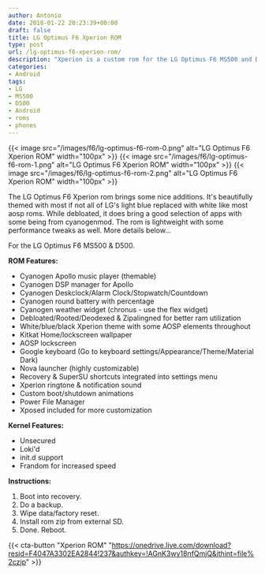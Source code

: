 ```yaml
---
author: Antonio
date: 2018-01-22 20:23:39+00:00
draft: false
title: LG Optimus F6 Xperion ROM
type: post
url: /lg-optimus-f6-xperion-rom/
description: "Xperion is a custom rom for the LG Optimus F6 MS500 and D500. The rom has been styled and enhanced to improve the performance and overall user experience."
categories:
- Android
tags:
- LG
- MS500
- D500
- Android
- roms
- phones
---
```


{{< image src="/images/f6/lg-optimus-f6-rom-0.png" alt="LG Optimus F6 Xperion ROM" width="100px" >}}
{{< image src="/images/f6/lg-optimus-f6-rom-1.png" alt="LG Optimus F6 Xperion ROM" width="100px" >}}
{{< image src="/images/f6/lg-optimus-f6-rom-2.png" alt="LG Optimus F6 Xperion ROM" width="100px" >}}

The LG Optimus F6 Xperion rom brings some nice additions. It's beautifully themed with most if not all of LG's light blue replaced with white like most aosp roms. While debloated, it does bring a good selection of apps with some being from cyanogenmod. The rom is lightweight with some performance tweaks as well. More details below...

<!--more-->

For the LG Optimus F6 MS500 & D500.

**ROM Features:**

- Cyanogen Apollo music player (themable)
- Cyanogen DSP manager for Apollo
- Cyanogen Deskclock/Alarm Clock/Stopwatch/Countdown
- Cyanogen round battery with percentage
- Cyanogen weather widget (chronus - use the flex widget)
- Debloated/Rooted/Deodexed & Zipalingned for better ram utilization
- White/blue/black Xperion theme with some AOSP elements throughout
- Kitkat Home/lockscreen wallpaper
- AOSP lockscreen
- Google keyboard (Go to keyboard settings/Appearance/Theme/Material Dark)
- Nova launcher (highly customizable)
- Recovery & SuperSU shortcuts integrated into settings menu
- Xperion ringtone & notification sound
- Custom boot/shutdown animations
- Power File Manager
- Xposed included for more customization

**Kernel Features:**

- Unsecured
- Loki'd
- init.d support
- Frandom for increased speed

**Instructions:**

1. Boot into recovery.
2. Do a backup.
3. Wipe data/factory reset.
4. Install rom zip from external SD.
5. Done. Reboot.

{{< cta-button "Xperion ROM" "https://onedrive.live.com/download?resid=F4047A3302EA2844!237&authkey=!AGnK3wy18nfQmjQ&ithint=file%2czip" >}}
